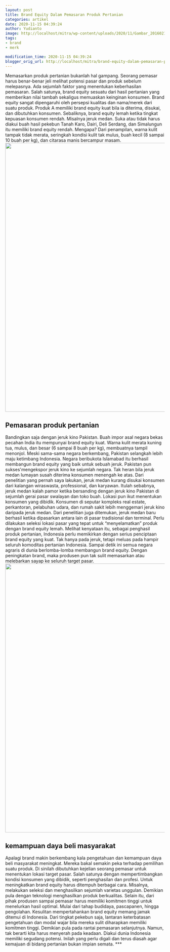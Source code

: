 ```yaml
---
layout: post
title: Brand Equity Dalam Pemasaran Produk Pertanian
categories: artikel
date: 2020-11-15 04:39:24
author: Yudianto
image: http://localhost/mitra/wp-content/uploads/2020/11/Gambar_20160216093636-Untitled-4_640x427.jpeg
tags:
- brand
- merk

modification_time: 2020-11-15 04:39:24
blogger_orig_url: http://localhost/mitra/brand-equity-dalam-pemasaran-produk.html
---
```


Memasarkan produk pertanian bukanlah hal gampang. Seorang pemasar harus benar-benar jeli melihat potensi pasar dan produk sebelum melepasnya. Ada sejumlah faktor yang menentukan keberhasilan pemasaran. Salah satunya, brand equity sesuatu dari hasil pertanian yang memberikan nilai tambah sekaligus memuaskan keinginan konsumen. Brand equity sangat dipengaruhi oleh persepsi kualitas dan nama/merek dari suatu produk. Produk A memiliki brand equity kuat bila ia diterima, disukai, dan dibutuhkan konsumen. Sebaliknya, brand equity lemah ketika tingkat kepuasan konsumen rendah.
Misalnya jeruk medan. Suka atau tidak harus diakui buah hasil pekebun Tanah Karo, Dairi, Deli Serdang, dan Simalungun itu memiliki brand equity rendah. Mengapa? Dari penampilan, warna kulit tampak tidak merata, seringkah kondisi kulit tak mulus, buah kecil (8 sampai 10 buah per kg), dan citarasa manis bercampur masam.
<a href="http://127.0.0.1/mitra/wp-content/uploads/2020/11/lahan.jpg"><img class="aligncenter wp-image-20592 size-full" src="http://127.0.0.1/mitra/wp-content/uploads/2020/11/lahan.jpg" alt="" width="1668" height="850" /></a>
<h2 id="Pemasaran">Pemasaran produk pertanian</h2>
Bandingkan saja dengan jeruk kino Pakistan. Buah impor asal negara bekas pecahan India itu mempunyai brand equity kuat. Warna kulit merata kuning tua, mulus, dan besar (6 sampai 8 buah per kg), membuatnya tampil menonjol. Meski sama-sama negara berkembang, Pakistan selangkah lebih maju ketimbang Indonesia. Negara beribukota Islamabad itu berhasil membangun brand equity yang baik untuk sebuah jeruk. Pakistan pun sukses'mengekspor jeruk kino ke sejumlah negara.
Tak heran bila jeruk medan lumayan susah diterima konsumen menengah ke atas. Dari penelitian yang pernah saya lakukan, jeruk medan kurang disukai konsumen dari kalangan wiraswasta, professional, dan karyawan. Itulah sebabnya, jeruk medan kalah pamor ketika bersanding dengan jeruk kino Pakistan di sejumlah gerai pasar swalayan dan toko buah.
Lokasi pun ikut menentukan konsumen yang dibidik. Konsumen di seputar kompleks real estate, perkantoran, pelabuhan udara, dan rumah sakit lebih menggemari jeruk kino daripada jeruk medan. Dari penelitian juga ditemukan, jeruk medan baru berhasil ketika dipasarkan antara lain di pasar tradisional dan terminal. Perlu dilakukan seleksi lokasi pasar yang tepat untuk “menyelamatkan” produk dengan brand equity lemah.
Melihat kenyataan itu, sebagai penghasil produk pertanian, Indonesia perlu memikirkan dengan serius penciptaan brand equity yang kuat. Tak hanya pada jeruk, tetapi meluas pada hampir seluruh komoditas pertanian Indonesia. Sampai detik ini semua negara agraris di dunia berlomba-lomba membangun brand equity. Dengan peningkatan brand, maka produsen pun tak sulit memasarkan atau melebarkan sayap ke seluruh target pasar.
<a href="http://127.0.0.1/mitra/wp-content/uploads/2020/11/Brand-Equity.jpg"><img class="aligncenter wp-image-20593 size-full" src="http://127.0.0.1/mitra/wp-content/uploads/2020/11/Brand-Equity.jpg" alt="" width="1654" height="850" /></a>
<h2 id="Memancing">kemampuan daya beli masyarakat</h2>
Apalagi brand makin berkembang kala pengetahuan dan kemampuan daya beli masyarakat meningkat. Mereka bakal semakin peka terhadap pemilihan suatu produk. Di sinilah dibutuhkan kejelian seorang pemasar untuk menentukan lokasi target pasar. Salah satunya dengan mempertimbangkan kondisi konsumen yang dibidik, seperti penghasilan dan profesi.
Untuk meningkatkan brand equity harus ditempuh berbagai cara. Misalnya, melakukan seleksi dan menghasilkan sejumlah varietas unggulan. Demikian pula dengan teknologi menghasilkan produk berkualitas. Selain itu, dari pihak produsen sampai pemasar harus memiliki komitmen tinggi untuk menelurkan hasil optimal. Mulai dari tahap budidaya, pascapanen, hingga pengolahan.
Kesulitan mempertahankan brand equity memang jamak ditemui di Indonesia. Dari tingkat pekebun saja, lantaran keterbatasan pengetahuan dan modal wajar bila mereka sulit diharapkan memiliki komitmen tinggi. Demikian pula pada rantai pemasaran selanjutnya.
Namun, tak berarti kita harus menyerah pada keadaan. Diakui dunia Indonesia memiliki segudang potensi. Inilah yang perlu digali dan terus diasah agar kemajuan di bidang pertanian bukan impian semata. ***
